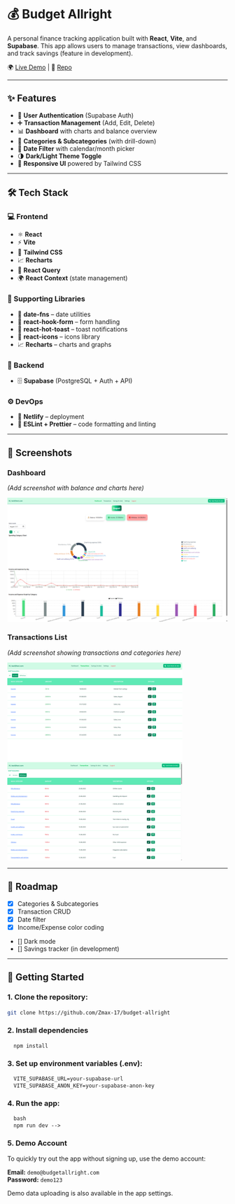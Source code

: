 # 💰 Budget Allright

A personal finance tracking application built with **React**, **Vite**, and **Supabase**. This app allows users to manage transactions, view dashboards, and track savings (feature in development).

🌍 [Live Demo](https://budget-allright.netlify.app/) | 📂 [Repo](https://github.com/Zmax-17/budget-allright)

---

## ✨ Features

- 🔐 **User Authentication** (Supabase Auth)
- ➕ **Transaction Management** (Add, Edit, Delete)
- 📊 **Dashboard** with charts and balance overview
- 📂 **Categories & Subcategories** (with drill-down)
- 📅 **Date Filter** with calendar/month picker
- 🌗 **Dark/Light Theme Toggle**
- 🎨 **Responsive UI** powered by Tailwind CSS

---

## 🛠️ Tech Stack

### 💻 Frontend

- ⚛️ **React**
- ⚡ **Vite**
- 🎨 **Tailwind CSS**
- 📈 **Recharts**
- 🔄 **React Query**
- 🌍 **React Context** (state management)

### 🧰 Supporting Libraries

- 📅 **date-fns** – date utilities
- 🧾 **react-hook-form** – form handling
- 🔔 **react-hot-toast** – toast notifications
- 🧩 **react-icons** – icons library
- 📈 **Recharts** – charts and graphs

### 🔧 Backend

- 🗄️ **Supabase** (PostgreSQL + Auth + API)

### ⚙️ DevOps

- 🚀 **Netlify** – deployment
- 🧹 **ESLint + Prettier** – code formatting and linting

---

## 📸 Screenshots

### Dashboard

_(Add screenshot with balance and charts here)_

<img src="public/Dashboard.png" alt="dashboard" width="720" />

### Transactions List

_(Add screenshot showing transactions and categories here)_

<img src="public/Transactions-income.png" alt="transaction-income" width="400" />
<img src="public/Transactions-withdraw.png" alt="transaction-withdraw" width="400" />

---

## 📌 Roadmap

- [x] Categories & Subcategories
- [x] Transaction CRUD
- [x] Date filter
- [x] Income/Expense color coding
- [] Dark mode
- [] Savings tracker (in development)

---

## 🚀 Getting Started

### 1. Clone the repository:

```bash
git clone https://github.com/Zmax-17/budget-allright
```

### 2. Install dependencies

      npm install

### 3. Set up environment variables (.env):

      VITE_SUPABASE_URL=your-supabase-url
      VITE_SUPABASE_ANON_KEY=your-supabase-anon-key

### 4. Run the app:

      bash
      npm run dev -->

### 5. Demo Account

To quickly try out the app without signing up, use the demo account:

**Email:** `demo@budgetallright.com`  
**Password:** `demo123`

Demo data uploading is also available in the app settings.
